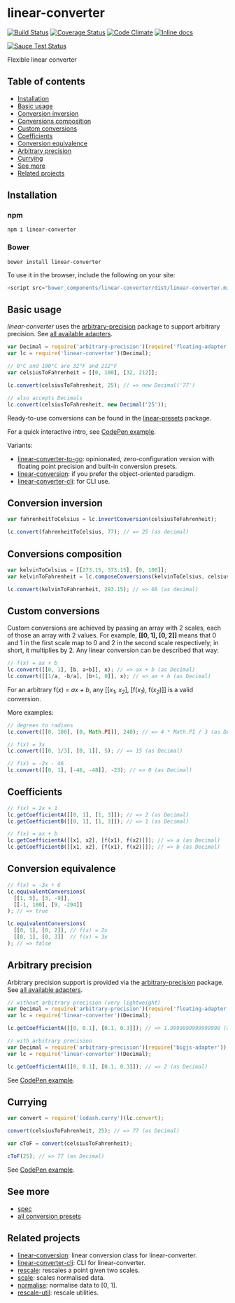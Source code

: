 # linear-converter

[![Build Status](https://travis-ci.org/javiercejudo/linear-converter.svg?branch=master)](https://travis-ci.org/javiercejudo/linear-converter)
[![Coverage Status](https://coveralls.io/repos/javiercejudo/linear-converter/badge.svg?branch=master)](https://coveralls.io/r/javiercejudo/linear-converter?branch=master)
[![Code Climate](https://codeclimate.com/github/javiercejudo/linear-converter/badges/gpa.svg)](https://codeclimate.com/github/javiercejudo/linear-converter)
[![Inline docs](http://inch-ci.org/github/javiercejudo/linear-converter.svg?branch=master)](http://inch-ci.org/github/javiercejudo/linear-converter)

[![Sauce Test Status](https://saucelabs.com/browser-matrix/linear-converter.svg)](https://saucelabs.com/u/linear-converter)

Flexible linear converter

## Table of contents

- [Installation](#installation)
- [Basic usage](#basic-usage)
- [Conversion inversion](#conversion-inversion)
- [Conversions composition](#conversions-composition)
- [Custom conversions](#custom-conversions)
- [Coefficients](#coefficients)
- [Conversion equivalence](#conversion-equivalence)
- [Arbitrary precision](#arbitrary-precision)
- [Currying](#currying)
- [See more](#see-more)
- [Related projects](#related-projects)

## Installation

### npm

    npm i linear-converter

### Bower

    bower install linear-converter

To use it in the browser, include the following on your site:

```js
<script src="bower_components/linear-converter/dist/linear-converter.min.js"></script>
```

## Basic usage

*linear-converter* uses the [arbitrary-precision](https://github.com/javiercejudo/arbitrary-precision)
package to support arbitrary precision.
See [all available adapters](https://www.npmjs.com/browse/keyword/arbitrary-precision-adapter).

```js
var Decimal = require('arbitrary-precision')(require('floating-adapter'));
var lc = require('linear-converter')(Decimal);

// 0°C and 100°C are 32°F and 212°F
var celsiusToFahrenheit = [[0, 100], [32, 212]];

lc.convert(celsiusToFahrenheit, 25); // => new Decimal('77')

// also accepts Decimals
lc.convert(celsiusToFahrenheit, new Decimal('25'));
```

Ready-to-use conversions can be found in the [linear-presets](https://github.com/javiercejudo/linear-presets) package.

For a quick interactive intro, see [CodePen example](http://codepen.io/javiercejudo/pen/PwvePd?editors=101).

Variants:

- [linear-converter-to-go](https://github.com/javiercejudo/linear-converter-to-go): opinionated, zero-configuration version with floating point precision and built-in conversion presets.
- [linear-conversion](https://github.com/javiercejudo/linear-conversion): if you prefer the object-oriented paradigm.
- [linear-converter-cli](https://github.com/javiercejudo/linear-converter-cli): for CLI use.

## Conversion inversion

```js
var fahrenheitToCelsius = lc.invertConversion(celsiusToFahrenheit);

lc.convert(fahrenheitToCelsius, 77); // => 25 (as decimal)
```

## Conversions composition

```js
var kelvinToCelsius = [[273.15, 373.15], [0, 100]];
var kelvinToFahrenheit = lc.composeConversions(kelvinToCelsius, celsiusToFahrenheit);

lc.convert(kelvinToFahrenheit, 293.15); // => 68 (as decimal)
```

## Custom conversions

Custom conversions are achieved by passing an array with 2 scales, each
of those an array with 2 values. For example, **[[0, 1], [0, 2]]** means that 0 and
1 in the first scale map to 0 and 2 in the second scale respectively; in short,
it multiplies by 2. Any linear conversion can be described that way:

```js
// f(x) = ax + b
lc.convert([[0, 1], [b, a+b]], x); // => ax + b (as Decimal)
lc.convert([[1/a, -b/a], [b+1, 0]], x); // => ax + b (as Decimal)
```

For an arbitrary f(_x_) = _ax + b_, any [[_x<sub>1</sub>_, _x<sub>2</sub>_], [f(_x<sub>1</sub>_), f(_x<sub>2</sub>_)]] is a valid conversion.

More examples:

```js
// degrees to radians
lc.convert([[0, 180], [0, Math.PI]], 240); // => 4 * Math.PI / 3 (as Decimal)

// f(x) = 3x
lc.convert([[0, 1/3], [0, 1]], 5); // => 15 (as Decimal)

// f(x) = -2x - 46
lc.convert([[0, 1], [-46, -48]], -23); // => 0 (as Decimal)
```

## Coefficients

```js
// f(x) = 2x + 1
lc.getCoefficientA([[0, 1], [1, 3]]); // => 2 (as Decimal)
lc.getCoefficientB([[0, 1], [1, 3]]); // => 1 (as Decimal)

// f(x) = ax + b
lc.getCoefficientA([[x1, x2], [f(x1), f(x2)]]); // => a (as Decimal)
lc.getCoefficientB([[x1, x2], [f(x1), f(x2)]]); // => b (as Decimal)
```

## Conversion equivalence

```js
// f(x) = -3x + 6
lc.equivalentConversions(
  [[1, 5], [3, -9]],
  [[-1, 100], [9, -294]]
); // => true

lc.equivalentConversions(
  [[0, 1], [0, 2]], // f(x) = 2x
  [[0, 1], [0, 3]]  // f(x) = 3x
); // => false
```

## Arbitrary precision

Arbitrary precision support is provided via the [arbitrary-precision](https://github.com/javiercejudo/arbitrary-precision) package.
See [all available adapters](https://www.npmjs.com/browse/keyword/arbitrary-precision-adapter).

```js
// without arbitrary precision (very lightweight)
var Decimal = require('arbitrary-precision')(require('floating-adapter'));
var lc = require('linear-converter')(Decimal);

lc.getCoefficientA([[0, 0.1], [0.1, 0.3]]); // => 1.9999999999999998 (as Decimal)

// with arbitrary precision
var Decimal = require('arbitrary-precision')(require('bigjs-adapter'));
var lc = require('linear-converter')(Decimal);

lc.getCoefficientA([[0, 0.1], [0.1, 0.3]]); // => 2 (as Decimal)
```

See [CodePen example](http://codepen.io/javiercejudo/pen/WvEWdQ?editors=101).

## Currying

```js
var convert = require('lodash.curry')(lc.convert);

convert(celsiusToFahrenheit, 25); // => 77 (as Decimal)

var cToF = convert(celsiusToFahrenheit);

cToF(25); // => 77 (as Decimal)
```

See [CodePen example](http://codepen.io/javiercejudo/pen/wKKbLV?editors=101).

## See more

- [spec](test/node/spec.js)
- [all conversion presets](https://github.com/javiercejudo/linear-presets#presets)

## Related projects

- [linear-conversion](https://github.com/javiercejudo/linear-conversion): linear conversion class for linear-converter.
- [linear-converter-cli](https://github.com/javiercejudo/linear-converter-cli): CLI for linear-converter.
- [rescale](https://github.com/javiercejudo/rescale): rescales a point given two scales.
- [scale](https://github.com/javiercejudo/scale): scales normalised data.
- [normalise](https://github.com/javiercejudo/normalise): normalise data to [0, 1].
- [rescale-util](https://github.com/javiercejudo/rescale-util): rescale utilities.
